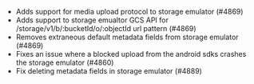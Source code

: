 - Adds support for media upload protocol to storage emulator (#4869)
- Adds support to storage emualtor GCS API for /storage/v1/b/:bucketId/o/:objectId url pattern (#4869)
- Removes extraneous default metadata fields from storage emulator (#4869)
- Fixes an issue where a blocked upload from the android sdks crashes the storage emulator (#4860)
- Fix deleting metadata fields in storage emulator (#4889)
